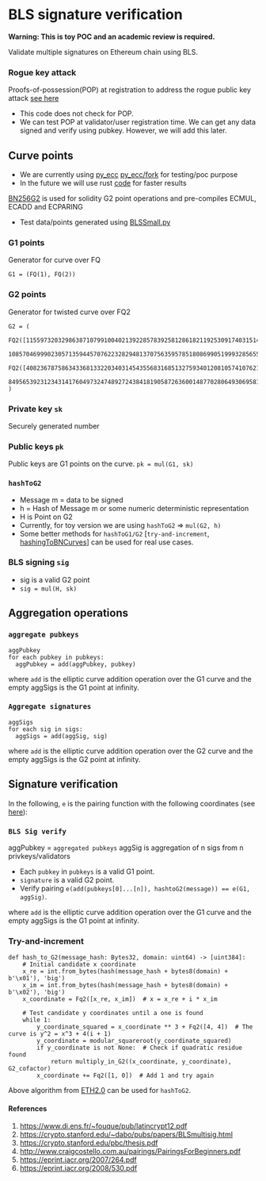 # BLS signature verification

**Warning: This is toy POC and an academic review is required.**

Validate multiple signatures on Ethereum chain using BLS.

### Rogue key attack

Proofs-of-possession(POP) at registration to address the rogue public key attack [see here](https://eprint.iacr.org/2007/264.pdf)

- This code does not check for POP.
- We can test POP at validator/user registration time. We can get any data signed and verify using pubkey. However, we will add this later.

## Curve points

- We are currently using [py_ecc](https://github.com/ethereum/py_ecc) [py_ecc/fork](https://github.com/0xAshish/py_ecc) for testing/poc purpose
- In the future we will use rust [code](https://github.com/zkcrypto/pairing) for faster results

[BN256G2]() is used for solidity G2 point operations and pre-compiles ECMUL, ECADD and ECPARING

- Test data/points generated using [BLSSmall.py](https://github.com/0xAshish/py_ecc/blob/master/tests/BLSsmall.py)

### G1 points

Generator for curve over FQ

```
G1 = (FQ(1), FQ(2))
```

### G2 points

Generator for twisted curve over FQ2

```
G2 = (
    FQ2([11559732032986387107991004021392285783925812861821192530917403151452391805634,
        10857046999023057135944570762232829481370756359578518086990519993285655852781]),
    FQ2([4082367875863433681332203403145435568316851327593401208105741076214120093531,
        8495653923123431417604973247489272438418190587263600148770280649306958101930]))
)
```

### Private key `sk`

Securely generated number

### Public keys `pk`

Public keys are G1 points on the curve.
`pk = mul(G1, sk)`

### `hashToG2`

- Message m = data to be signed
- h = Hash of Message m or some numeric deterministic representation
- H is Point on G2
- Currently, for toy version we are using `hashToG2` => `mul(G2, h)`
- Some better methods for `hashToG1/G2` [`try-and-increment`, [hashingToBNCurves](https://www.di.ens.fr/~fouque/pub/latincrypt12.pdf)] can be used for real use cases.

### BLS signing `sig`

- sig is a valid G2 point
- `sig = mul(H, sk)`

## Aggregation operations

### `aggregate pubkeys`

```
aggPubkey
for each pubkey in pubkeys:
  aggPubkey = add(aggPubkey, pubkey)

```

where `add` is the elliptic curve addition operation over the G1 curve and the empty aggSigs is the G1 point at infinity.

### `Aggregate signatures`

```
aggSigs
for each sig in sigs:
  aggSigs = add(aggSig, sig)

```

where `add` is the elliptic curve addition operation over the G2 curve and the empty aggSigs is the G2 point at infinity.

## Signature verification

In the following, `e` is the pairing function with the following coordinates (see [here](https://github.com/zkcrypto/pairing/tree/master/src/bls12_381#g1)):

### `BLS Sig verify`

aggPubkey = `aggregated pubkeys`
aggSig is aggregation of n sigs from n privkeys/validators

- Each `pubkey` in `pubkeys` is a valid G1 point.
- `signature` is a valid G2 point.
- Verify pairing `e(add(pubkeys[0]...[n]), hashtoG2(message)) == e(G1, aggSig)`.

where `add` is the elliptic curve addition operation over the G1 curve and the empty aggSigs is the G1 point at infinity.

### Try-and-increment

```
def hash_to_G2(message_hash: Bytes32, domain: uint64) -> [uint384]:
    # Initial candidate x coordinate
    x_re = int.from_bytes(hash(message_hash + bytes8(domain) + b'\x01'), 'big')
    x_im = int.from_bytes(hash(message_hash + bytes8(domain) + b'\x02'), 'big')
    x_coordinate = Fq2([x_re, x_im])  # x = x_re + i * x_im

    # Test candidate y coordinates until a one is found
    while 1:
        y_coordinate_squared = x_coordinate ** 3 + Fq2([4, 4])  # The curve is y^2 = x^3 + 4(i + 1)
        y_coordinate = modular_squareroot(y_coordinate_squared)
        if y_coordinate is not None:  # Check if quadratic residue found
            return multiply_in_G2((x_coordinate, y_coordinate), G2_cofactor)
        x_coordinate += Fq2([1, 0])  # Add 1 and try again
```

Above algorithm from [ETH2.0](https://github.com/ethereum/eth2.0-specs/blob/dev/specs/bls_signature.md#hash_to_g2) can be used for `hashToG2`.

#### References

1. https://www.di.ens.fr/~fouque/pub/latincrypt12.pdf
2. https://crypto.stanford.edu/~dabo/pubs/papers/BLSmultisig.html
3. https://crypto.stanford.edu/pbc/thesis.pdf
4. http://www.craigcostello.com.au/pairings/PairingsForBeginners.pdf
5. https://eprint.iacr.org/2007/264.pdf
6. https://eprint.iacr.org/2008/530.pdf
